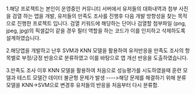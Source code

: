 1.해당 프로젝트는 본인이 운영중인 커뮤니티 서버에서 유저들의 대화내역과 첨부 사진을 검열 하는 앱을 개발, 유저들의 만족도 조사를 진행후
다음 개발 방향성을 찾는 목적으로 진행한 프로젝트 입니다. 
검열 키워드에 해당하는 단어나 검열할 첨부파일 (png, jpeg, jpg)의 픽셀값이 같을 경우 필터 역할을 하는 코드가 이를 인지하고 삭제하도록 설계하였습니다. 

2.해당앱을 개발하고 난후 SVM과 KNN 모델을 활용하여 유저반응을 만족도 조사의 항목별로 부정/긍정 반응으로 분류하였고 이를 바탕으로 앱 개선 반응을 도출하였습니다.  

3.만족도 조사 이후 KNN 모델을 활용하여 처음으로 성능평가를 시도하였을때 훈련 모델과 테스트 모델간 데이터 불균형 문제가 발생
   ---->해당 문제를 해결하기 위해 분류 모델을 KNN->SVM으로 변경후 유저들의 반응을 처음부터 다시 분류함. 
